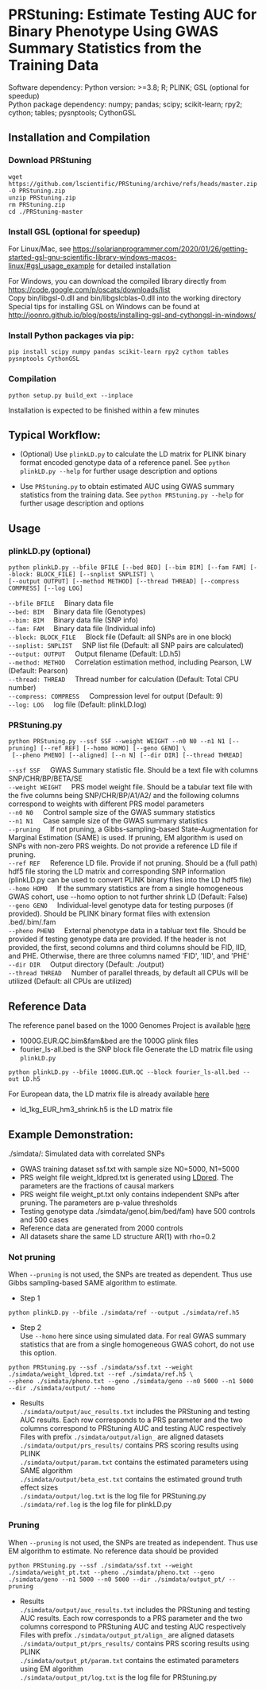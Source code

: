 # PRStuning: Estimate Testing AUC for Binary Phenotype Using GWAS Summary Statistics from the Training Data

Software dependency: Python version: >=3.8; R; PLINK; GSL (optional for speedup) \
Python package dependency: numpy; pandas; scipy; scikit-learn;	rpy2; cython; tables; pysnptools; CythonGSL

## Installation and Compilation
### Download PRStuning
```wget https://github.com/lscientific/PRStuning/archive/refs/heads/master.zip -O PRStuning.zip``` \
```unzip PRStuning.zip``` \
```rm PRStuning.zip``` \
```cd ./PRStuning-master```


### Install GSL (optional for speedup)
For Linux/Mac, see
https://solarianprogrammer.com/2020/01/26/getting-started-gsl-gnu-scientific-library-windows-macos-linux/#gsl_usage_example
for detailed installation

For Windows, you can download the compiled library directly from https://code.google.com/p/oscats/downloads/list \
Copy bin/libgsl-0.dll and bin/libgslcblas-0.dll into the working directory \
Special tips for installing GSL on Windows can be found at http://joonro.github.io/blog/posts/installing-gsl-and-cythongsl-in-windows/

### Install Python packages via pip:
```
pip install scipy numpy pandas scikit-learn rpy2 cython tables pysnptools CythonGSL 
```

### Compilation
```
python setup.py build_ext --inplace
```

Installation is expected to be finished within a few minutes

## Typical Workflow:
- (Optional) Use ```plinkLD.py``` to calculate the LD matrix for PLINK binary format encoded genotype data of a reference panel.
  See ```python plinkLD.py --help``` for further usage description and options

- Use ```PRStuning.py``` to obtain estimated AUC using GWAS summary statistics from the training data. 
  See ```python PRStuning.py --help``` for further usage description and options

     
## Usage
### plinkLD.py (optional)
```
python plinkLD.py --bfile BFILE [--bed BED] [--bim BIM] [--fam FAM] [--block: BLOCK_FILE] [--snplist SNPLIST] \
[--output OUTPUT] [--method METHOD] [--thread THREAD] [--compress COMPRESS] [--log LOG]
```

```--bfile BFILE```    &nbsp;&nbsp;&nbsp;     Binary data file \
```--bed: BIM```   &nbsp;&nbsp;&nbsp;         Binary data file (Genotypes) \
```--bim: BIM```   &nbsp;&nbsp;&nbsp;         Binary data file (SNP info) \
```--fam: FAM```   &nbsp;&nbsp;&nbsp;         Binary data file (Individual info) \
```--block: BLOCK_FILE``` &nbsp;&nbsp;&nbsp;  Block file (Default: all SNPs are in one block) \
```--snplist: SNPLIST``` &nbsp;&nbsp;&nbsp;    SNP list file (Default: all SNP pairs are calculated) \
```--output: OUTPUT``` &nbsp;&nbsp;&nbsp;      Output filename (Default: LD.h5) \
```--method: METHOD```  &nbsp;&nbsp;&nbsp;     Correlation estimation method, including Pearson, LW (Default: Pearson) \
```--thread: THREAD```  &nbsp;&nbsp;&nbsp;     Thread number for calculation (Default: Total CPU number) \
```--compress: COMPRESS```  &nbsp;&nbsp;&nbsp; Compression level for output (Default: 9) \
```--log: LOG```     &nbsp;&nbsp;&nbsp;     log file (Default: plinkLD.log) 

### PRStuning.py
```
python PRStuning.py --ssf SSF --weight WEIGHT --n0 N0 --n1 N1 [--pruning] [--ref REF] [--homo HOMO] [--geno GENO] \
 [--pheno PHENO] [--aligned] [--n N] [--dir DIR] [--thread THREAD]
```
```--ssf SSF```    &nbsp;&nbsp;&nbsp;      GWAS Summary statistic file. Should be a text file with columns SNP/CHR/BP/BETA/SE \
```--weight WEIGHT```   &nbsp;&nbsp;&nbsp;   PRS model weight file. Should be a tabular text file with the five columns being SNP/CHR/BP/A1/A2/ and the following columns correspond to weights with different PRS model parameters \
```--n0 N0```   &nbsp;&nbsp;&nbsp;        Control sample size of the GWAS summary statistics \
```--n1 N1```   &nbsp;&nbsp;&nbsp;         Case sample size of the GWAS summary statistics \
```--pruning``` &nbsp;&nbsp;&nbsp;  If not pruning, a Gibbs-sampling-based State-Augmentation for Marginal Estimation (SAME) is used. If pruning, EM algorithm is used on SNPs with non-zero PRS weights. Do not provide a reference LD file if pruning.  \
```--ref REF``` &nbsp;&nbsp;&nbsp;    Reference LD file. Provide if not pruning. Should be a (full path) hdf5 file  storing the LD matrix and corresponding SNP information (plinkLD.py can be used to convert PLINK binary files into the LD hdf5 file) \
```--homo HOMO``` &nbsp;&nbsp;&nbsp;      If the summary statistics are from a single homogeneous GWAS cohort, use --homo option to not further shrink LD (Default: False) \
```--geno GENO```  &nbsp;&nbsp;&nbsp;     Individual-level genotype data for testing purposes (if provided). Should be PLINK binary format files with extension .bed/.bim/.fam \
```--pheno PHENO```  &nbsp;&nbsp;&nbsp;     External phenotype data in a tabluar text file. Should be provided if testing genotype data are provided. If the header is not provided, the first, second columns and third columns should be FID, IID, and PHE. Otherwise, there are three columns named 'FID', 'IID', and 'PHE' \
```--dir DIR```     &nbsp;&nbsp;&nbsp;     Output directory (Default: ./output)\
```--thread THREAD```  &nbsp;&nbsp;&nbsp;   Number of parallel threads, by default all CPUs will be utilized (Default: all CPUs are utilized)

## Reference Data
The reference panel based on the 1000 Genomes Project is available [here](https://figshare.com/s/8fc8167b4b5569e53f78 )
- 1000G.EUR.QC.bim&fam&bed are the 1000G plink files
- fourier_ls-all.bed is the SNP block file
Generate the LD matrix file using ```plinkLD.py```
```
python plinkLD.py --bfile 1000G.EUR.QC --block fourier_ls-all.bed --out LD.h5
```

For European data, the LD matrix file is already available [here](https://figshare.com/s/648d346f8092c5c71685)
- ld_1kg_EUR_hm3_shrink.h5 is the LD matrix file
  


## Example Demonstration:

./simdata/: Simulated data with correlated SNPs 
- GWAS training dataset ssf.txt with sample size N0=5000, N1=5000 
- PRS weight file weight_ldpred.txt is generated using [LDpred](https://github.com/bvilhjal/ldpred). The parameters are the fractions of causal markers
- PRS weight file weight_pt.txt only contains independent SNPs after pruning. The parameters are p-value thresholds
- Testing genotype data ./simdata/geno(.bim/bed/fam) have 500 controls and 500 cases 
- Reference data are generated from 2000 controls 
- All datasets share the same LD structure AR(1) with rho=0.2

### Not pruning
When ```--pruning``` is not used, the SNPs are treated as dependent. Thus use Gibbs sampling-based SAME algorithm to estimate.
- Step 1
```
python plinkLD.py --bfile ./simdata/ref --output ./simdata/ref.h5 
```
- Step 2 
  \
Use ```--homo``` here since using simulated data. For real GWAS summary statistics that are from a single homogeneous GWAS cohort, do not use this option.
```
python PRStuning.py --ssf ./simdata/ssf.txt --weight ./simdata/weight_ldpred.txt --ref ./simdata/ref.h5 \
--pheno ./simdata/pheno.txt --geno ./simdata/geno --n0 5000 --n1 5000 --dir ./simdata/output/ --homo
```
- Results \
	```./simdata/output/auc_results.txt``` includes the PRStuning and testing AUC results. Each row corresponds to a PRS parameter and the two columns correspond to PRStuning AUC and testing AUC respectively  \
	Files with prefix ```./simdata/output/align_``` are aligned datasets \
	```./simdata/output/prs_results/``` contains PRS scoring results using PLINK \
	```./simdata/output/param.txt``` contains the estimated parameters using SAME algorithm \
	```./simdata/output/beta_est.txt``` contains the estimated ground truth effect sizes \
	```./simdata/output/log.txt``` is the log file for PRStuning.py \
	```./simdata/ref.log``` is the log file for plinkLD.py  

### Pruning
When ```--pruning``` is not used, the SNPs are treated as independent. Thus use EM algorithm to estimate. No reference data should be provided
```
python PRStuning.py --ssf ./simdata/ssf.txt --weight ./simdata/weight_pt.txt --pheno ./simdata/pheno.txt --geno ./simdata/geno --n1 5000 --n0 5000 --dir ./simdata/output_pt/ --pruning 
```
- Results \
 	```./simdata/output/auc_results.txt``` includes the PRStuning and testing AUC results. Each row corresponds to a PRS parameter and the two columns correspond to PRStuning AUC and testing AUC respectively  \
  	Files with prefix ```./simdata/output_pt/align_``` are aligned datasets \
  	```./simdata/output_pt/prs_results/``` contains PRS scoring results using PLINK \
  	```./simdata/output_pt/param.txt``` contains the estimated parameters using EM algorithm \
  	```./simdata/output_pt/log.txt``` is the log file for PRStuning.py





